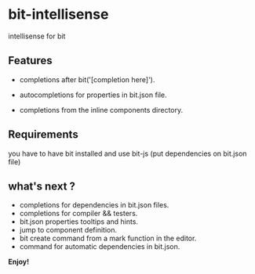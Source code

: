 # bit-intellisense

intellisense for bit

## Features

- completions after bit('[completion here]').

- autocompletions for properties in bit.json file.

- completions from the inline components directory.

## Requirements

you have to have bit installed and use bit-js (put dependencies on bit.json file)

## what's next ?

- completions for dependencies in bit.json files.
- completions for compiler && testers.
- bit.json properties tooltips and hints.
- jump to component definition.
- bit create command from a mark function in the editor.
- command for automatic dependencies in bit.json.

**Enjoy!**
